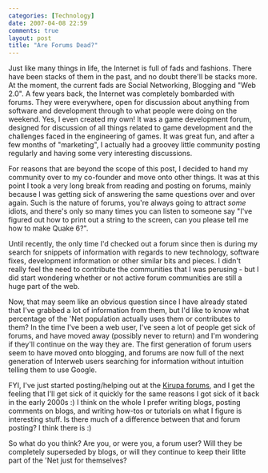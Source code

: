 ```yaml
---
categories: [Technology]
date: 2007-04-08 22:59
comments: true
layout: post
title: "Are Forums Dead?"
---
```

Just like many things in life, the Internet is full of fads and fashions.  There have been stacks of them in the past, and no doubt there'll be stacks more.  At the moment, the current fads are Social Networking, Blogging and "Web 2.0".  A few years back, the Internet was completely bombarded with forums.  They were everywhere, open for discussion about anything from software and development through to what people were doing on the weekend.  Yes, I even created my own! It was a game development forum, designed for discussion of all things related to game development and the challenges faced in the engineering of games.  It was great fun, and after a few months of "marketing", I actually had a groovey little community posting regularly and having some very interesting discussions.

For reasons that are beyond the scope of this post, I decided to hand my community over to my co-founder and move onto other things.  It was at this point I took a very long break from reading and posting on forums, mainly because I was getting sick of answering the same questions over and over again.  Such is the nature of forums, you're always going to attract <em>some</em> idiots, and there's only so many times you can listen to someone say "I've figured out how to print out a string to the screen, can you please tell me how to make Quake 6?".

Until recently, the only time I'd checked out a forum since then is during my search for snippets of information with regards to new technology, software fixes, development information or other similar bits and pieces. I didn't really feel the need to contribute the communities that I was perusing - but I did start wondering whether or not active forum communities are still a huge part of the web.

Now, that may seem like an obvious question since I have already stated that I've grabbed a lot of information from them, but I'd like to know what percentage of the 'Net population actually uses them or contributes to them?  In the time I've been a web user, I've seen a lot of people get sick of forums, and have moved away (possibly never to return) and I'm wondering if they'll continue on the way they are.  The first generation of forum users seem to have moved onto blogging, and forums are now full of the next generation of Interweb users searching for information without intuition telling them to use Google.

FYI, I've just started posting/helping out at the <a href="http://www.kirupa.com/forum/" title="Kirupa" target="_blank">Kirupa forums</a>, and I get the feeling that I'll get sick of it quickly for the same reasons I got sick of it back in the early 2000s :) I think on the whole I prefer writing blogs, posting comments on blogs, and writing how-tos or tutorials on what I figure is interesting stuff.  Is there much of a difference between that and forum posting? I think there is :)

So what do you think? Are you, or were you, a forum user?  Will they be completely superseded by blogs, or will they continue to keep their litlte part of the 'Net just for themselves?
